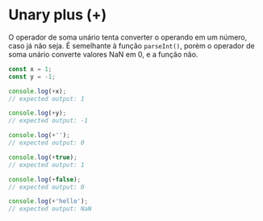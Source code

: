 # Unary plus (+)

O operador de soma unário tenta converter o operando em um número, caso já não seja. É semelhante à função `parseInt()`, porém o operador de soma unário converte valores NaN em 0, e a função não.

```javascript
const x = 1;
const y = -1;

console.log(+x);
// expected output: 1

console.log(+y);
// expected output: -1

console.log(+'');
// expected output: 0

console.log(+true);
// expected output: 1

console.log(+false);
// expected output: 0

console.log(+'hello');
// expected output: NaN

```